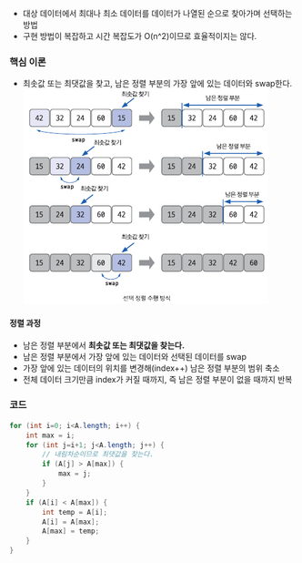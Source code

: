 * 대상 데이터에서 최대나 최소 데이터를 데이터가 나열된 순으로 찾아가며 선택하는 방법
* 구현 방법이 복잡하고 시간 복잡도가 O(n^2)이므로 효율적이지는 않다.

### 핵심 이론

* 최솟값 또는 최댓값을 찾고, 남은 정렬 부분의 가장 앞에 있는 데이터와 swap한다.
![이미지](/이미지/Pasted%20image%2020240904025732.png)

#### 정렬 과정

* 남은 정렬 부분에서 **최솟값 또는 최댓값을 찾는다.**
* 남은 정렬 부분에서 가장 앞에 있는 데이터와 선택된 데이터를 swap
* 가장 앞에 있는 데이터의 위치를 변경해(index++) 남은 정렬 부분의 범위 축소
* 전체 데이터 크기만큼 index가 커질 때까지, 즉 남은 정렬 부분이 없을 때까지 반복

### 코드

```java
for (int i=0; i<A.length; i++) {  
	int max = i;  
	for (int j=i+1; j<A.length; j++) {  
		// 내림차순이므로 최댓값을 찾는다.  
		if (A[j] > A[max]) {  
			max = j;  
		}  
	}  
	if (A[i] < A[max]) {  
		int temp = A[i];  
		A[i] = A[max];  
		A[max] = temp;  
	}  
}  
```
